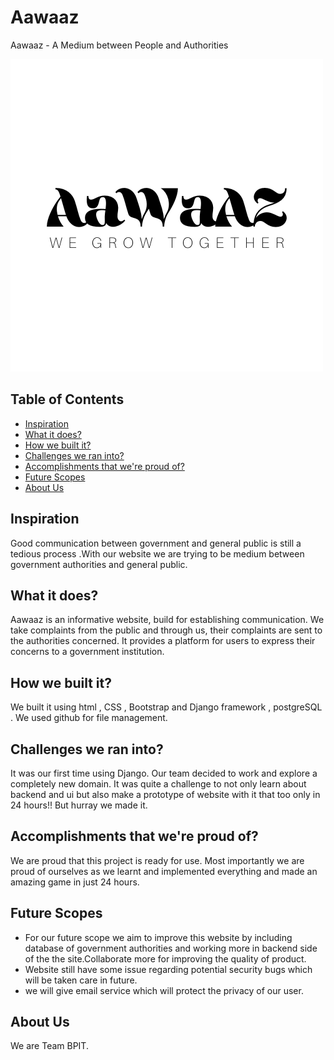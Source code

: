 # Aawaaz

Aawaaz - A Medium between People and Authorities 

![image](https://github.com/anu30singh/Awaaz/blob/main/mysite/static/image/awaaz.png?raw=true)

## Table of Contents

- [Inspiration](#inspiration)
- [What it does?](#what-it-does)
- [How we built it?](#how-we-built-it)
- [Challenges we ran into?](#challenges-we-ran-into)
- [Accomplishments that we're proud of?](#accomplishments-that-were-proud-of)
- [Future Scopes](#future-scopes)
- [About Us](#about-us)

## Inspiration

Good communication between government and general public is still a tedious process .With our website we are trying to be medium between government authorities and general public.

## What it does?

Aawaaz is an informative website, build for establishing communication. We take complaints from the public and through us, their complaints are sent to the authorities concerned. It provides a platform for users to express their concerns to a government institution.

## How we built it?

We built it using html , CSS , Bootstrap and Django framework , postgreSQL .
We used github for file management. 

## Challenges we ran into?

It was our first time using Django. Our team decided to work and explore a completely new domain.
It was quite a challenge to not only learn about backend and ui but also make a prototype of website with it that too only in 24 hours!! But hurray we made it.


## Accomplishments that we're proud of?

We are proud that this project is ready for use.
Most importantly we are proud of ourselves as we learnt and implemented everything and made an amazing game in just 24 hours.


## Future Scopes

- For our future scope we aim to improve this website by including database of government authorities and working more in backend side of the the site.Collaborate more for improving the quality of product.
- Website still have some issue regarding potential security bugs which will be taken care in future.
- we will give email service which will protect the privacy of our user.
## About Us

We are Team BPIT.
